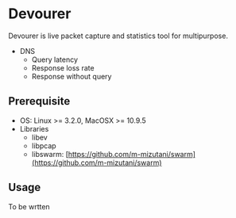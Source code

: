 Devourer
========

Devourer is live packet capture and statistics tool for multipurpose.

- DNS
  - Query latency
  - Response loss rate
  - Response without query

Prerequisite
------

- OS: Linux >= 3.2.0, MacOSX >= 10.9.5
- Libraries
    - libev
	- libpcap
    - libswarm: [https://github.com/m-mizutani/swarm](https://github.com/m-mizutani/swarm)

Usage
------

To be wrtten


